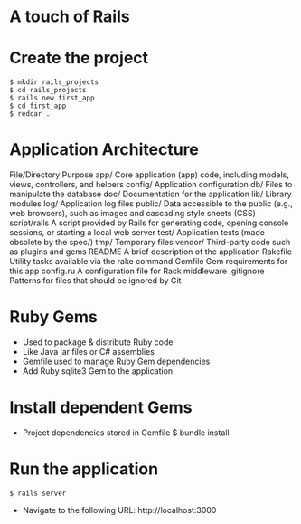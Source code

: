 <!SLIDE> 
# A touch of Rails #

<!SLIDE commandline>
# Create the project
    $ mkdir rails_projects 
    $ cd rails_projects 
    $ rails new first_app
    $ cd first_app
    $ redcar .
    
<!SLIDE code>
# Application Architecture #

File/Directory    Purpose
app/              Core application (app) code, including models, views, controllers, and helpers
config/           Application configuration
db/               Files to manipulate the database
doc/              Documentation for the application
lib/              Library modules
log/              Application log files
public/           Data accessible to the public (e.g., web browsers), such as images and cascading style sheets (CSS)
script/rails      A script provided by Rails for generating code, opening console sessions, or starting a local web server
test/             Application tests (made obsolete by the spec/)
tmp/              Temporary files
vendor/           Third-party code such as plugins and gems
README            A brief description of the application
Rakefile          Utility tasks available via the rake command
Gemfile           Gem requirements for this app
config.ru         A configuration file for Rack middleware
.gitignore        Patterns for files that should be ignored by Git

<!SLIDE bullets>
# Ruby Gems #

* Used to package & distribute Ruby code
* Like Java jar files or C# assemblies
* Gemfile used to manage Ruby Gem dependencies
* Add Ruby sqlite3 Gem to the application

<!SLIDE code bullets>
# Install dependent Gems #
* Project dependencies stored in Gemfile
    $ bundle install

<!SLIDE commandline bullets>
# Run the application
    $ rails server
    
* Navigate to the following URL:
    http://localhost:3000